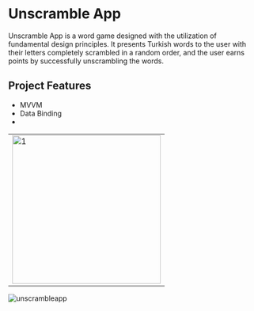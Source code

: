 # Unscramble App
Unscramble App is a word game designed with the utilization of fundamental design principles. It presents Turkish words to the user with their letters completely scrambled in a random order, and the user earns points by successfully unscrambling the words.

## Project Features
- MVVM
- Data Binding
- 
<table>
  <tr>
    <td> <img src="https://github.com/ibrahimtaskinn/Unscramble-App/assets/101405883/7317f078-db44-4ffb-9c6a-3392fe3314a3" alt="1" width = "300"/> </td>
  </tr>
</table>

![unscrambleapp](https://github.com/itaskinn/UnscrambleApp/assets/101405883/a2a1b2e0-a6fb-4ef5-8496-69e1329e144f)
